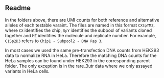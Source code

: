 ## Readme

In the folders above, there are UMI counts for both reference and alternative alleles of each testable varaint. The files are named in this format `CXSpYMZ`, where `CX` identifies the chip, `SpY` identifies the subpool of variants cloned together and `MZ` identifies the molecule and replicate number. For example, `C1Sp2D3` refers to `Chip1 - Subpool2 - DNA Rep 3`.

In most cases we used the same pre-transfection DNA counts from HEK293 data to normalize RNA in HeLa. Therefore the matching DNA counts for the HeLa samples can be found under HEK293 in the corresponding parent folder. The only exception is in the rare_3utr data where we only assayed variants in HeLa cells.
